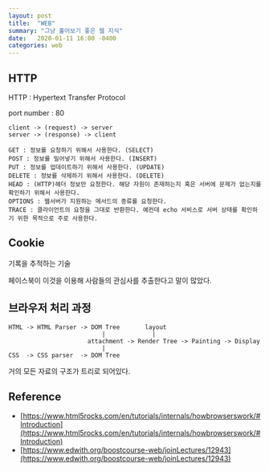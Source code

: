 ```yaml
---
layout: post
title:  "WEB"
summary: "그냥 훑어보기 좋은 웹 지식"
date:   2020-01-11 16:00 -0400
categories: web
---
```


## HTTP
HTTP : Hypertext Transfer Protocol

port number : 80

```
client -> (request) -> server
server -> (response) -> client
```

```
GET : 정보를 요청하기 위해서 사용한다. (SELECT)
POST : 정보를 밀어넣기 위해서 사용한다. (INSERT)
PUT : 정보를 업데이트하기 위해서 사용한다. (UPDATE)
DELETE : 정보를 삭제하기 위해서 사용한다. (DELETE)
HEAD : (HTTP)헤더 정보만 요청한다. 해당 자원이 존재하는지 혹은 서버에 문제가 없는지를 확인하기 위해서 사용한다.
OPTIONS : 웹서버가 지원하는 메서드의 종류를 요청한다.
TRACE : 클라이언트의 요청을 그대로 반환한다. 예컨데 echo 서비스로 서버 상태를 확인하기 위한 목적으로 주로 사용한다.
```

## Cookie
기록을 추적하는 기술

페이스북이 이것을 이용해 사람들의 관심사를 추출한다고 말이 많았다.


## 브라우저 처리 과정

```
HTML -> HTML Parser -> DOM Tree       layout
                          |             |
                      attachment -> Render Tree -> Painting -> Display
                          |
CSS  -> CSS parser  -> DOM Tree
```

거의 모든 자료의 구조가 트리로 되어있다.

## Reference
- [https://www.html5rocks.com/en/tutorials/internals/howbrowserswork/#Introduction](https://www.html5rocks.com/en/tutorials/internals/howbrowserswork/#Introduction)
- [https://www.edwith.org/boostcourse-web/joinLectures/12943](https://www.edwith.org/boostcourse-web/joinLectures/12943)
